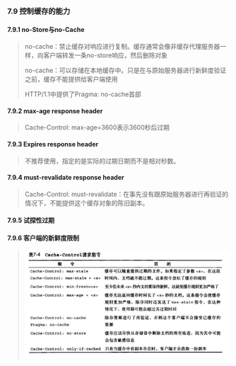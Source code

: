 ### 7.9 控制缓存的能力
#### 7.9.1 no-Store与no-Cache
> no-cache：禁止缓存对响应进行复制。缓存通常会像非缓存代理服务器一样，向客户端转发一条no-store响应，然后删除对象
>
> no-cache：可以存储在本地缓存中。只是在与原始服务器进行新鲜度验证之前，缓存不能提供给客户端使用
>
> HTTP/1.1中提供了Pragma: no-cache首部

#### 7.9.2 max-age response header
> Cache-Control: max-age=3600表示3600秒后过期

#### 7.9.3 Expires response header
> 不推荐使用，指定的是实际的过期日期而不是相对秒数。

#### 7.9.4 must-revalidate response header
> Cache-Control: must-revalidate：在事先没有跟原始服务器进行再验证的情况下，不能提供这个缓存对象的陈旧副本。

#### 7.9.5 试探性过期
#### 7.9.6 客户端的新鲜度限制
> ![image](https://raw.githubusercontent.com/weikano/NoteResources/master/HTTP-Guide/5.png)